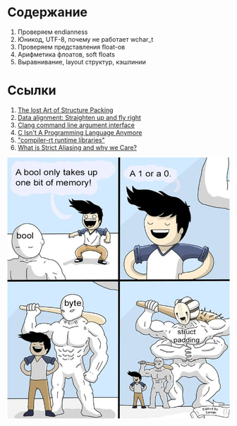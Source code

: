 # Содержание

1. Проверяем endianness
1. Юникод, UTF-8, почему не работает wchar_t
1. Проверяем представления float-ов
1. Арифметика флоатов, soft floats
1. Выравнивание, layout структур, кэшлинии

# Ссылки

1. [The lost Art of Structure Packing](http://www.catb.org/esr/structure-packing/)
1. [Data alignment: Straighten up and fly right](https://developer.ibm.com/articles/pa-dalign/)
1. [Clang command line argument interface](https://clang.llvm.org/docs/ClangCommandLineReference.html)
1. [C Isn't A Programming Language Anymore](https://faultlore.com/blah/c-isnt-a-language/#c-doesnt-actually-have-an-abi)
1. ["compiler-rt runtime libraries"](https://compiler-rt.llvm.org/)
1. [What is Strict Aliasing and why we Care?](https://gist.github.com/shafik/848ae25ee209f698763cffee272a58f8)

![bool is only one bit](alignment/bool_is_1_bit.jpg)
